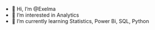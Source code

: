 - 👋 Hi, I’m @Exelma
- 👀 I’m interested in Analytics
- 🌱 I’m currently learning Statistics, Power Bi, SQL, Python

<!---
Exelma/Exelma is a ✨ special ✨ repository because its `README.md` (this file) appears on your GitHub profile.
You can click the Preview link to take a look at your changes.
--->
